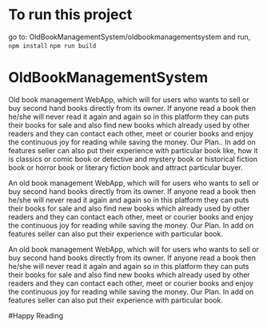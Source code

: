 # To run this project
go to: OldBookManagementSystem/oldbookmanagementsystem
and run,
```npm install```
```npm run build```

# OldBookManagementSystem

Old book management WebApp, which will for users who wants to sell or buy second hand books directly from its owner. If anyone read a book then he/she will never read it again and again so in this platform they can puts their books for sale and also find new books which already used by other readers and they can contact each other, meet or courier books and enjoy the continuous joy for reading while saving the money. Our Plan.. In add on features seller can also put their experience with particular book like, how it is classics or comic book or detective and mystery book or historical fiction book or horror book or literary fiction book and attract particular buyer.

An old book management WebApp, which will for users who wants 
to sell or buy second hand books directly from its owner. If anyone read a 
book then he/she will never read it again and again so in this platform they 
can puts their books for sale and also find new books which already used 
by other readers and they can contact each other, meet or courier books and 
enjoy the continuous joy for reading while saving the money. Our Plan. In 
add on features seller can also put their experience with particular book.


An old book management WebApp, which will for users who wants to sell or buy second hand books directly from its owner. If anyone read a book then he/she will never read it again and again so in this platform they can puts their books for sale and also find new books which already used by other readers and they can contact each other, meet or courier books and enjoy the continuous joy for reading while saving the money. Our Plan. In add on features seller can also put their experience with particular book.

#Happy Reading 

